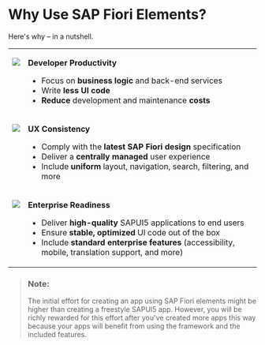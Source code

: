 <!-- loio0a5377076f4e4ccba055a9072befadbd -->

# Why Use SAP Fiori Elements?

Here's why – in a nutshell.




<table>
<tr>
<td valign="top">

![](images/StopWatch_f6dd642.png)

</td>
<td valign="top">

**Developer Productivity**

-   Focus on **business logic** and back-end services
-   Write **less UI code**
-   **Reduce** development and maintenance **costs**



</td>
</tr>
<tr>
<td valign="top">

![](images/Data_Consistency_ba4b763.png)

</td>
<td valign="top">

**UX Consistency**

-   Comply with the **latest SAP Fiori design** specification
-   Deliver a **centrally managed** user experience
-   Include **uniform** layout, navigation, search, filtering, and more



</td>
</tr>
<tr>
<td valign="top">

![](images/GrothUpArrows_5d9c969.png)

</td>
<td valign="top">

**Enterprise Readiness**

-   Deliver **high-quality** SAPUI5 applications to end users
-   Ensure **stable, optimized** UI code out of the box
-   Include **standard enterprise features** \(accessibility, mobile, translation support, and more\)



</td>
</tr>
</table>

> ### Note:  
> The initial effort for creating an app using SAP Fiori elements might be higher than creating a freestyle SAPUI5 app. However, you will be richly rewarded for this effort after you've created more apps this way because your apps will benefit from using the framework and the included features.

